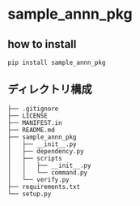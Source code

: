 
# sample_annn_pkg


## how to install

```shell
pip install sample_annn_pkg
```

## ディレクトリ構成

```
├── .gitignore
├── LICENSE
├── MANIFEST.in
├── README.md
├── sample_annn_pkg
│   ├── __init__.py
│   ├── dependency.py
│   ├── scripts
│   │   ├── __init__.py
│   │   └── command.py
│   └── verify.py
├── requirements.txt
└── setup.py
```
